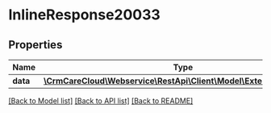 # InlineResponse20033

## Properties
Name | Type | Description | Notes
------------ | ------------- | ------------- | -------------
**data** | [**\CrmCareCloud\Webservice\RestApi\Client\Model\ExternalApplication**](ExternalApplication.md) |  | [optional] 

[[Back to Model list]](../../README.md#documentation-for-models) [[Back to API list]](../../README.md#documentation-for-api-endpoints) [[Back to README]](../../README.md)

